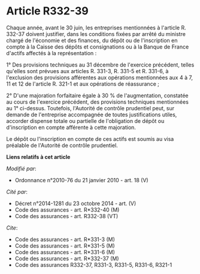 # Article R332-39

Chaque année, avant le 30 juin, les entreprises mentionnées à l'article R. 332-37 doivent justifier, dans les conditions
fixées par arrêté du ministre chargé de l'économie et des finances, du dépôt ou de l'inscription en compte à la Caisse des
dépôts et consignations ou à la Banque de France d'actifs affectés à la représentation :

1° Des provisions techniques au 31 décembre de l'exercice précédent, telles qu'elles sont prévues aux articles R. 331-3, R.
331-5 et R. 331-6, à l'exclusion des provisions afférentes aux opérations mentionnées aux 4 à 7, 11 et 12 de l'article R.
321-1 et aux opérations de réassurance ;

2° D'une majoration forfaitaire égale à 30 % de l'augmentation, constatée au cours de l'exercice précédent, des provisions
techniques mentionnées au 1° ci-dessus. Toutefois, l'Autorité de contrôle prudentiel peut, sur demande de l'entreprise
accompagnée de toutes justifications utiles, accorder dispense totale ou partielle de l'obligation de dépôt ou d'inscription
en compte afférente à cette majoration.

Le dépôt ou l'inscription en compte de ces actifs est soumis au visa préalable de l'Autorité de contrôle prudentiel.

**Liens relatifs à cet article**

_Modifié par_:

  - Ordonnance n°2010-76 du 21 janvier 2010 - art. 18 (V)

_Cité par_:

  - Décret n°2014-1281 du 23 octobre 2014 - art. (V)
  - Code des assurances - art. R*332-40 (M)
  - Code des assurances - art. R332-38 (VT)

_Cite_:

  - Code des assurances - art. R*331-3 (M)
  - Code des assurances - art. R*331-5 (M)
  - Code des assurances - art. R*331-6 (M)
  - Code des assurances - art. R*332-37 (M)
  - Code des assurances R332-37, R331-3, R331-5, R331-6, R321-1
